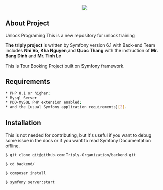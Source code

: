 
<p align="center"><a href="https://symfony.com" target="_blank">
    <img src="https://symfony.com/logos/symfony_black_02.svg">
</a></p>

About Project
------------

Unlock Programing This is a new repository for unlock training

**The** **triply project** is written by Symfony version 6.1 with Back-end Team includes **Nhi Vo**, **Kha Nguyen**,and **Quoc Thang** with the instruction of **Mr. Bang Dinh** and **Mr. Tinh Le**

This is Tour Booking Project built on Symfony framework.

Requirements
------------
```bash
* PHP 8.1 or higher;
* Mysql Server
* PDO-MySQL PHP extension enabled;
* and the [usual Symfony application requirements][2].
```

Installation
------------

This is not needed for contributing, but it's useful if you want to debug some
issue in the docs or if you want to read Symfony Documentation offline.

```bash
$ git clone git@github.com:Triply-Organization/backend.git

$ cd backend/    

$ composer install

$ symfony server:start
